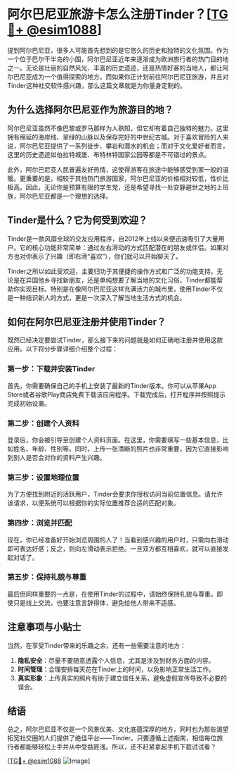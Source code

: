 # 阿尔巴尼亚旅游卡怎么注册Tinder？[[TG💪+ @esim1088](https://t.me/s/esim1088)]

提到阿尔巴尼亚，很多人可能首先想到的是它悠久的历史和独特的文化氛围。作为一个位于巴尔干半岛的小国，阿尔巴尼亚近年来逐渐成为欧洲旅行者的热门目的地之一。无论是壮丽的自然风光、丰富的历史遗迹，还是热情好客的当地人，都让阿尔巴尼亚成为一个值得探索的地方。而如果你正计划前往阿尔巴尼亚旅游，并且对Tinder这种社交软件感兴趣，那么这篇文章就是为你量身定制的。

## 为什么选择阿尔巴尼亚作为旅游目的地？

阿尔巴尼亚虽然不像巴黎或罗马那样为人熟知，但它却有着自己独特的魅力。这里拥有绵延的海岸线、翠绿的山脉以及保存完好的中世纪古城。对于喜欢冒险的人来说，阿尔巴尼亚提供了一系列徒步、攀岩和潜水的机会；而对于文化爱好者而言，这里的历史遗迹如伯拉特城堡、布特林特国家公园等都是不可错过的景点。

此外，阿尔巴尼亚人民普遍友好热情，这使得游客在旅途中能够感受到家一般的温暖。更重要的是，相较于其他热门旅游国家，阿尔巴尼亚的价格相对较低，性价比极高。因此，无论你是预算有限的学生党，还是希望寻找一处安静避世之地的上班族，阿尔巴尼亚都是一个理想的选择。

## Tinder是什么？它为何受到欢迎？

Tinder是一款风靡全球的交友应用程序，自2012年上线以来便迅速吸引了大量用户。它的核心功能非常简单：通过左右滑动的方式匹配潜在的朋友或伴侣。如果对方也对你表示了兴趣（即右滑“喜欢”），你们就可以开始聊天了。

Tinder之所以如此受欢迎，主要归功于其便捷的操作方式和广泛的功能支持。无论是在异国他乡寻找新朋友，还是单纯想要了解当地的文化习俗，Tinder都能帮助你实现目标。特别是在像阿尔巴尼亚这样充满活力的城市里，使用Tinder不仅是一种结识新人的方式，更是一次深入了解当地生活方式的机会。

## 如何在阿尔巴尼亚注册并使用Tinder？

既然已经决定要尝试Tinder，那么接下来的问题就是如何正确地注册并使用这款应用。以下将分步骤详细介绍整个过程：

### 第一步：下载并安装Tinder

首先，你需要确保自己的手机上安装了最新的Tinder版本。你可以从苹果App Store或者谷歌Play商店免费下载该应用程序。下载完成后，打开程序并按照提示完成初始设置。

### 第二步：创建个人资料

登录后，你会被引导至创建个人资料页面。在这里，你需要填写一些基本信息，比如姓名、年龄、性别等。同时，上传一张清晰的照片也非常重要，因为它直接影响到别人是否会对你的资料产生兴趣。

### 第三步：设置地理位置

为了方便找到附近的活跃用户，Tinder会要求你授权访问当前位置信息。请允许该请求，以便系统可以根据你的实际位置推荐合适的匹配对象。

### 第四步：浏览并匹配

现在，你已经准备好开始浏览周围的人了！当看到感兴趣的用户时，只需向右滑动即可表达好感；反之，则向左滑动表示拒绝。一旦双方都互相喜欢，就可以直接发起对话了。

### 第五步：保持礼貌与尊重

最后但同样重要的一点是，在使用Tinder的过程中，请始终保持礼貌与尊重。即使只是线上交流，也要注意言辞得体，避免给他人带来不适感。

## 注意事项与小贴士

当然，在享受Tinder带来的乐趣之余，还有一些需要注意的地方：

1. **隐私安全**：尽量不要随意透露个人信息，尤其是涉及到财务方面的内容。
2. **时间管理**：合理安排每天花在Tinder上的时间，以免影响正常生活工作。
3. **真实形象**：上传真实的照片有助于建立信任关系，避免虚假宣传导致不必要的误会。

## 结语

总之，阿尔巴尼亚不仅是一个风景优美、文化底蕴深厚的地方，同时也为那些渴望拓宽社交圈的人们提供了绝佳平台——Tinder。只要遵循上述指南，相信每位旅行者都能够轻松上手并从中受益匪浅。所以，还不赶紧拿起手机下载试试看？

[[TG💪+ @esim1088](https://t.me/s/esim1088) ![Image](https://i.postimg.cc/4NQfJmqS/Snipaste-2025-05-13-00-14-12.png)]